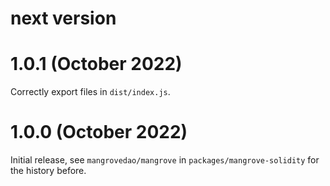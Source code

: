 # next version

# 1.0.1 (October 2022)
Correctly export files in `dist/index.js`.

# 1.0.0 (October 2022)
Initial release, see `mangrovedao/mangrove` in `packages/mangrove-solidity` for the history before.
